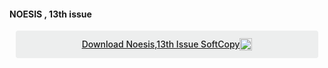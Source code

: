 ﻿
<div>


<style>
.button {
  display: flex;
  overflow: hidden;

  margin: 10px;
  padding: 12px 12px;

  cursor: pointer;
  user-select: none;
  transition: all 60ms ease-in-out;
  text-align: center;
  white-space: nowrap;
  text-decoration: none !important;
  text-transform: none;
  text-transform: capitalize;

  color: #fff;
  border: 0 none;
  border-radius: 4px;

  font-size: 14px;
  font-weight: 500;
  line-height: 1.3;

  -webkit-appearance: none;
  -moz-appearance:    none;
  appearance:         none;
 
  justify-content: center;
  align-items: center;
  flex: 0 0 160px;

  &:hover {
    transition: all 60ms ease;

    opacity: .85;
  }
  
  &:active {
    transition: all 60ms ease;
    opacity: .75;
  }
  
  &:focus {
    outline: 1px dotted #959595;
    outline-offset: -4px;
  }
}

.button.-regular {
  color: #202129;
  background-color: #edeeee;
  
  &:hover {
    color: #202129;
    background-color: #e1e2e2;
    opacity: 1;
  }
  
  &:active {
    background-color: #d5d6d6;
    opacity: 1;
  }
}
</style>

<br><br>
<h4> NOESIS , 13th issue</h4>
<p></p>
<div class='button -regular center'>
<a  target="_blank" href="https://drive.google.com/open?id=0B9cqMjKT9M-ddVlpTTZkaHpUQk0">Download Noesis,13th issue SoftCopy</a>
 <a  target="_blank" href="https://drive.google.com/open?id=0B9cqMjKT9M-ddVlpTTZkaHpUQk0">
<img src="https://ecernsit.github.io/assets/noesis_card.png" style="width:100%"></a>

</div>
</div>
